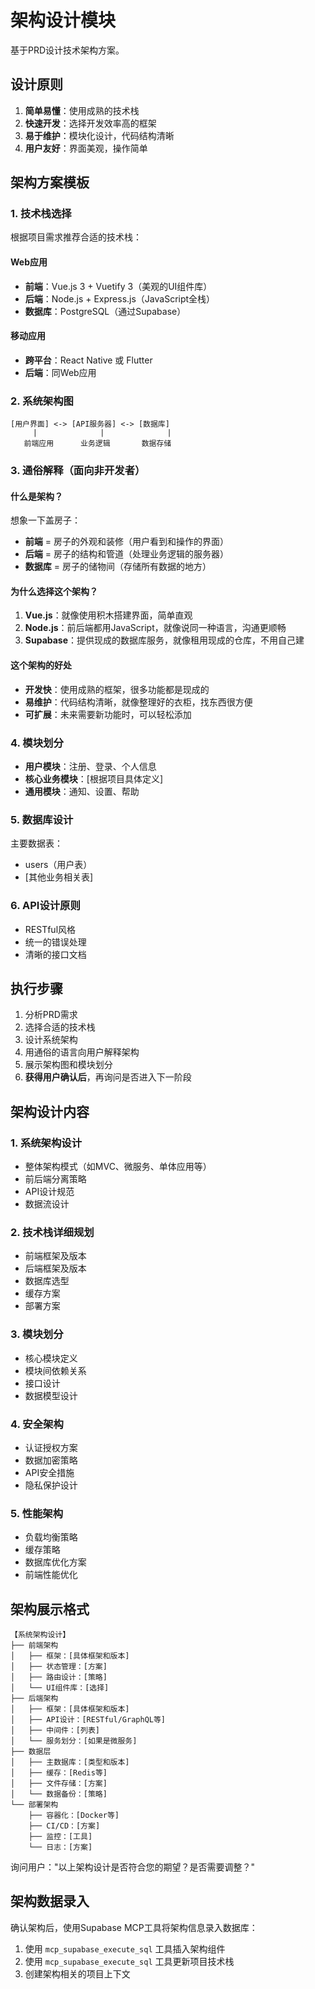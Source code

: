 # 架构设计模块

基于PRD设计技术架构方案。

## 设计原则
1. **简单易懂**：使用成熟的技术栈
2. **快速开发**：选择开发效率高的框架
3. **易于维护**：模块化设计，代码结构清晰
4. **用户友好**：界面美观，操作简单

## 架构方案模板

### 1. 技术栈选择
根据项目需求推荐合适的技术栈：

#### Web应用
- **前端**：Vue.js 3 + Vuetify 3（美观的UI组件库）
- **后端**：Node.js + Express.js（JavaScript全栈）
- **数据库**：PostgreSQL（通过Supabase）

#### 移动应用
- **跨平台**：React Native 或 Flutter
- **后端**：同Web应用

### 2. 系统架构图
```
[用户界面] <-> [API服务器] <-> [数据库]
     |              |              |
   前端应用      业务逻辑       数据存储
```

### 3. 通俗解释（面向非开发者）

#### 什么是架构？
想象一下盖房子：
- **前端** = 房子的外观和装修（用户看到和操作的界面）
- **后端** = 房子的结构和管道（处理业务逻辑的服务器）
- **数据库** = 房子的储物间（存储所有数据的地方）

#### 为什么选择这个架构？
1. **Vue.js**：就像使用积木搭建界面，简单直观
2. **Node.js**：前后端都用JavaScript，就像说同一种语言，沟通更顺畅
3. **Supabase**：提供现成的数据库服务，就像租用现成的仓库，不用自己建

#### 这个架构的好处
- **开发快**：使用成熟的框架，很多功能都是现成的
- **易维护**：代码结构清晰，就像整理好的衣柜，找东西很方便
- **可扩展**：未来需要新功能时，可以轻松添加

### 4. 模块划分
- **用户模块**：注册、登录、个人信息
- **核心业务模块**：[根据项目具体定义]
- **通用模块**：通知、设置、帮助

### 5. 数据库设计
主要数据表：
- users（用户表）
- [其他业务相关表]

### 6. API设计原则
- RESTful风格
- 统一的错误处理
- 清晰的接口文档

## 执行步骤
1. 分析PRD需求
2. 选择合适的技术栈
3. 设计系统架构
4. 用通俗的语言向用户解释架构
5. 展示架构图和模块划分
6. **获得用户确认后**，再询问是否进入下一阶段

## 架构设计内容

### 1. 系统架构设计
- 整体架构模式（如MVC、微服务、单体应用等）
- 前后端分离策略
- API设计规范
- 数据流设计

### 2. 技术栈详细规划
- 前端框架及版本
- 后端框架及版本
- 数据库选型
- 缓存方案
- 部署方案

### 3. 模块划分
- 核心模块定义
- 模块间依赖关系
- 接口设计
- 数据模型设计

### 4. 安全架构
- 认证授权方案
- 数据加密策略
- API安全措施
- 隐私保护设计

### 5. 性能架构
- 负载均衡策略
- 缓存策略
- 数据库优化方案
- 前端性能优化

## 架构展示格式

```
【系统架构设计】
├── 前端架构
│   ├── 框架：[具体框架和版本]
│   ├── 状态管理：[方案]
│   ├── 路由设计：[策略]
│   └── UI组件库：[选择]
├── 后端架构
│   ├── 框架：[具体框架和版本]
│   ├── API设计：[RESTful/GraphQL等]
│   ├── 中间件：[列表]
│   └── 服务划分：[如果是微服务]
├── 数据层
│   ├── 主数据库：[类型和版本]
│   ├── 缓存：[Redis等]
│   ├── 文件存储：[方案]
│   └── 数据备份：[策略]
└── 部署架构
    ├── 容器化：[Docker等]
    ├── CI/CD：[方案]
    ├── 监控：[工具]
    └── 日志：[方案]
```

询问用户："以上架构设计是否符合您的期望？是否需要调整？"

## 架构数据录入

确认架构后，使用Supabase MCP工具将架构信息录入数据库：

1. 使用 `mcp_supabase_execute_sql` 工具插入架构组件
2. 使用 `mcp_supabase_execute_sql` 工具更新项目技术栈
3. 创建架构相关的项目上下文 